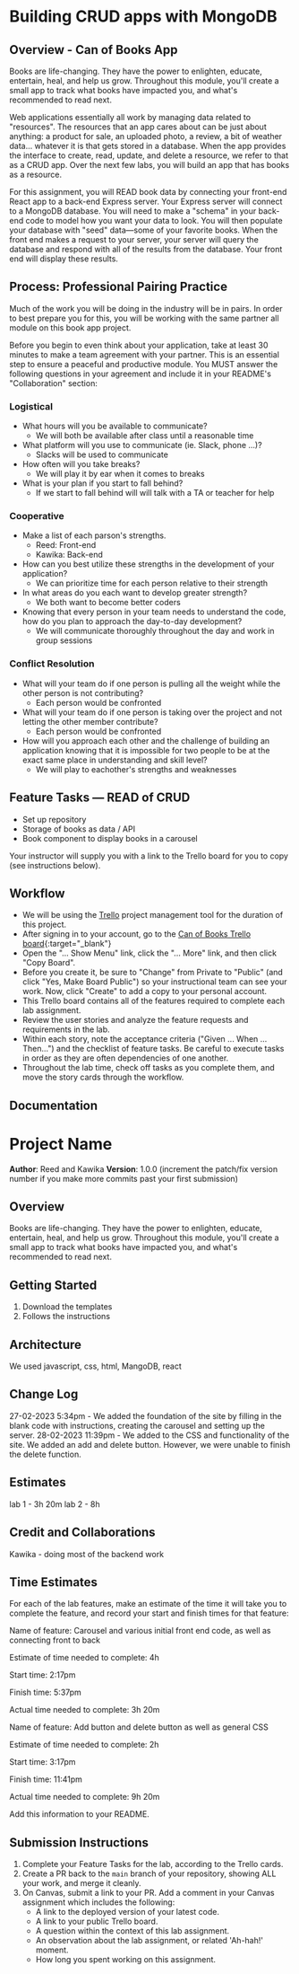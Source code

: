 
# Building CRUD apps with MongoDB

## Overview - Can of Books App

Books are life-changing. They have the power to enlighten, educate, entertain, heal, and help us grow. Throughout this module, you'll create a small app to track what books have impacted you, and what's recommended to read next.

Web applications essentially all work by managing data related to "resources". The resources that an app cares about can be just about anything: a product for sale, an uploaded photo, a review, a bit of weather data... whatever it is that gets stored in a database. When the app provides the interface to create, read, update, and delete a resource, we refer to that as a CRUD app. Over the next few labs, you will build an app that has books as a resource.

For this assignment, you will READ book data by connecting your front-end React app to a back-end Express server. Your Express server will connect to a MongoDB database. You will need to make a "schema" in your back-end code to model how you want your data to look. You will then populate your database with "seed" data—some of your favorite books. When the front end makes a request to your server, your server will query the database and respond with all of the results from the database. Your front end will display these results.

## Process: Professional Pairing Practice

Much of the work you will be doing in the industry will be in pairs. In order to best prepare you for this, you will be working with the same partner all module on this book app project.

Before you begin to even think about your application, take at least 30 minutes to make a team agreement with your partner. This is an essential step to ensure a peaceful and productive module. You MUST answer the following questions in your agreement and include it in your README's "Collaboration" section:

### Logistical

- What hours will you be available to communicate?
  - We will both be available after class until a reasonable time
- What platform will you use to communicate (ie. Slack, phone ...)?
  - Slacks will be used to communicate
- How often will you take breaks?
  - We will play it by ear when it comes to breaks
- What is your plan if you start to fall behind?
  - If we start to fall behind will will talk with a TA or teacher for help

### Cooperative

- Make a list of each parson's strengths.
  - Reed: Front-end
  - Kawika: Back-end
- How can you best utilize these strengths in the development of your application?
  - We can prioritize time for each person relative to their strength
- In what areas do you each want to develop greater strength?
  - We both want to become better coders
- Knowing that every person in your team needs to understand the code, how do you plan to approach the day-to-day development?
  - We will communicate thoroughly throughout the day and work in group sessions

### Conflict Resolution

- What will your team do if one person is pulling all the weight while the other person is not contributing?
  - Each person would be confronted
- What will your team do if one person is taking over the project and not letting the other member contribute?
  - Each person would be confronted
- How will you approach each other and the challenge of building an application knowing that it is impossible for two people to be at the exact same place in understanding and skill level?
  - We will play to eachother's strengths and weaknesses

## Feature Tasks — READ of CRUD

 - Set up repository
 - Storage of books as data / API
 - Book component to display books in a carousel

Your instructor will supply you with a link to the Trello board for you to copy (see instructions below).

## Workflow

- We will be using the [Trello](https://trello.com/b/SCo4qC0c/can-of-books) project management tool for the duration of this project.
- After signing in to your account, go to the [Can of Books Trello board](https://trello.com/b/ns9ZCHQL/module-3-can-of-books){:target="_blank"}
- Open the "... Show Menu" link, click the "... More" link, and then click "Copy Board".
- Before you create it, be sure to "Change" from Private to "Public" (and click "Yes, Make Board Public") so your instructional team can see your work. Now, click "Create" to add a copy to your personal account.
- This Trello board contains all of the features required to complete each lab assignment.
- Review the user stories and analyze the feature requests and requirements in the lab.
- Within each story, note the acceptance criteria ("Given ... When ... Then...") and the checklist of feature tasks. Be careful to execute tasks in order as they are often dependencies of one another.
- Throughout the lab time, check off tasks as you complete them, and move the story cards through the workflow.

## Documentation

# Project Name

**Author**: Reed and Kawika
**Version**: 1.0.0 (increment the patch/fix version number if you make more commits past your first submission)

## Overview
Books are life-changing. They have the power to enlighten, educate, entertain, heal, and help us grow. Throughout this module, you'll create a small app to track what books have impacted you, and what's recommended to read next.

## Getting Started
 1. Download the templates
 2. Follows the instructions

## Architecture
We used javascript, css, html, MangoDB, react

## Change Log

27-02-2023 5:34pm - We added the foundation of the site by filling in the blank code with instructions, creating the carousel and setting up the server.
28-02-2023 11:39pm - We added to the CSS and functionality of the site. We added an add and delete button. However, we were unable to finish the delete function.

## Estimates
lab 1 - 3h 20m
lab 2 - 8h
## Credit and Collaborations
Kawika - doing most of the backend work

## Time Estimates

For each of the lab features, make an estimate of the time it will take you to complete the feature, and record your start and finish times for that feature:

Name of feature: Carousel and various initial front end code, as well as connecting front to back

Estimate of time needed to complete: 4h

Start time: 2:17pm

Finish time: 5:37pm

Actual time needed to complete: 3h 20m

Name of feature: Add button and delete button as well as general CSS

Estimate of time needed to complete: 2h

Start time: 3:17pm

Finish time: 11:41pm

Actual time needed to complete: 9h 20m


Add this information to your README.

## Submission Instructions

1. Complete your Feature Tasks for the lab, according to the Trello cards.
1. Create a PR back to the `main` branch of your repository, showing ALL your work, and merge it cleanly.
1. On Canvas, submit a link to your PR. Add a comment in your Canvas assignment which includes the following:
    - A link to the deployed version of your latest code.
    - A link to your public Trello board.
    - A question within the context of this lab assignment.
    - An observation about the lab assignment, or related 'Ah-hah!' moment.
    - How long you spent working on this assignment.
